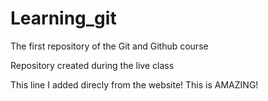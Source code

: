 # Learning_git

The first repository of the Git and Github course

Repository created during the live class

This line I added direcly from the website! This is AMAZING!
